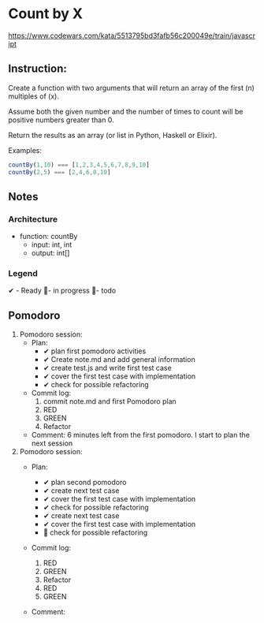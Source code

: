 # Count by X
https://www.codewars.com/kata/5513795bd3fafb56c200049e/train/javascript
## Instruction:
Create a function with two arguments that will return an array of the first (n) multiples of (x).

Assume both the given number and the number of times to count will be positive numbers greater than 0.

Return the results as an array (or list in Python, Haskell or Elixir).

Examples:
```javascript
countBy(1,10) === [1,2,3,4,5,6,7,8,9,10]
countBy(2,5) === [2,4,6,8,10]
```

## Notes
### Architecture
* function: countBy
    * input: int, int
    * output: int[]
	
### Legend
 ✔ - Ready
 🚧- in progress
 📃- todo
 
## Pomodoro
1. Pomodoro session:
    * Plan:  
        * ✔ plan first pomodoro activities
        * ✔ Create note.md and add general information 
        * ✔ create test.js and write first test case
        * ✔ cover the first test case with implementation
        * ✔ check for possible refactoring
    * Commit log:
        1. commit note.md and first Pomodoro plan
        1. RED
        1. GREEN
        1. Refactor
    * Comment: 6 minutes left from the first pomodoro. I start to plan the next session
1. Pomodoro session:
    * Plan:  
        * ✔ plan second pomodoro
        * ✔ create next test case
        * ✔ cover the first test case with implementation
        * ✔ check for possible refactoring
        * ✔ create next test case
        * ✔ cover the first test case with implementation
        * 📃 check for possible refactoring
    * Commit log:
        1. RED
        1. GREEN
        1. Refactor
        1. RED
        1. GREEN
        
    * Comment: 